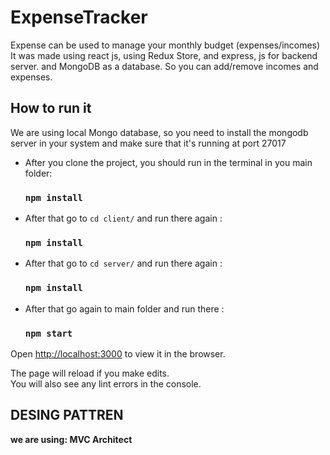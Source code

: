# ExpenseTracker

Expense can be used to manage your monthly budget (expenses/incomes)
It was made using react js, using Redux Store,  and express, js for backend server. and MongoDB as a database. 
So you can add/remove incomes and expenses. 



## How to run it 

We are using local Mongo database, so you need to install the mongodb server in your system and make sure that it's running at port 27017

 *  After you clone the project, you should run in the terminal in you main folder:

    ### `npm install`



*  After that go to `cd client/`  and run there again : 

    ### `npm install`
    
    
*  After that go to `cd server/`  and run there again : 

    ### `npm install`
    
*  After that go again to main folder  and run there : 

    ### `npm start`

Open [http://localhost:3000](http://localhost:3000) to view it in the browser.

The page will reload if you make edits.\
You will also see any lint errors in the console.


## DESING PATTREN

**we are using: MVC Architect**

